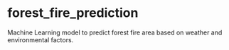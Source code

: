 # forest_fire_prediction
Machine Learning model to predict forest fire area based on weather and environmental factors.
